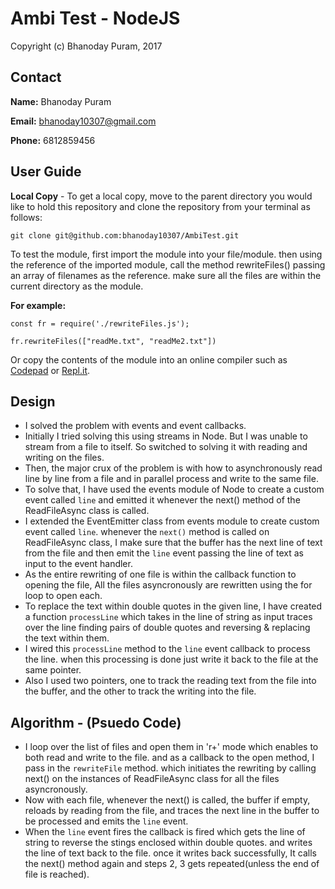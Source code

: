 # Ambi Test - NodeJS

Copyright (c) Bhanoday Puram, 2017

## Contact

**Name:** Bhanoday Puram

**Email:** bhanoday10307@gmail.com

**Phone:** 6812859456

## User Guide
**Local Copy**  - To get a local copy, move to the parent directory you would like to hold this repository and clone the repository from your terminal as follows:

```
git clone git@github.com:bhanoday10307/AmbiTest.git
```

To test the module, first import the module into your file/module. then using the reference of the imported module, call the method rewriteFiles() passing an array of filenames as the reference. make sure all the files are within the current directory as the module.

**For example:**
```
const fr = require('./rewriteFiles.js');

fr.rewriteFiles(["readMe.txt", "readMe2.txt"])
```

Or copy the contents of the module into an online compiler such as [Codepad](https://codepad.remoteinterview.io/) or
[Repl.it](https://repl.it/languages/javascript).

## Design 

* I solved the problem with events and event callbacks.
* Initially I tried solving this using streams in Node. But I was unable to stream from a file to itself. So switched to solving it with reading and writing on the files.
* Then, the major crux of the problem is with how to asynchronously read line by line from a file and in parallel process and write to the same file.
* To solve that, I have used the events module of Node to create a custom event called `line` and emitted it whenever the next() method of the ReadFileAsync class is called.
* I extended the EventEmitter class from events module to create custom event called `line`. whenever the `next()` method is called on ReadFileAsync class, I make sure that the buffer has the next line of text from the file and then emit the `line` event passing the line of text as input to the event handler.
* As the entire rewriting of one file is within the callback function to opening the file, All the files asyncronously are rewritten using the for loop to open each.
* To replace the text within double quotes in the given line, I have created a function `processLine` which takes in the line of string as input traces over the line finding pairs of double quotes and reversing & replacing the text within them.
* I wired this `processLine` method to the `line` event callback to process the line. when this processing is done just write it back to the file at the same pointer.
* Also I used two pointers, one to track the reading text from the file into the buffer, and the other to track the writing into the file.

## Algorithm - (Psuedo Code)

* I loop over the list of files and open them in 'r+' mode which enables to both read and write to the file. and as a callback to the open method, I pass in the `rewriteFile` method. which initiates the rewriting by calling next() on the instances of ReadFileAsync class for all the files asyncronously.
* Now with each file, whenever the next() is called, the buffer if empty, reloads by reading from the file, and traces the next line in the buffer to be processed and emits the `line` event.
* When the `line` event fires the callback is fired which gets the line of string to reverse the stings enclosed within double quotes. and writes the line of text back to the file. once it writes back successfully, It calls the next() method again and steps 2, 3 gets repeated(unless the end of file is reached).